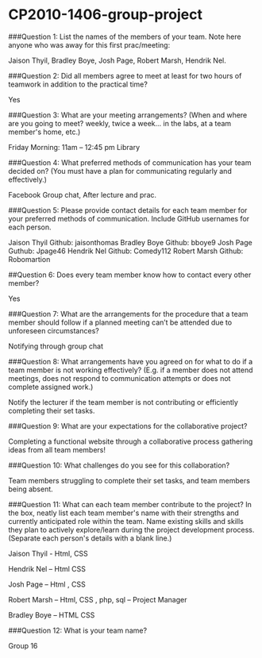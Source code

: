 # CP2010-1406-group-project
###Question 1:
List the names of the members of your team. Note here anyone who was away for this first prac/meeting:

Jaison Thyil, Bradley Boye, Josh Page, Robert Marsh, Hendrik Nel.

###Question 2:
Did all members agree to meet at least for two hours of teamwork in addition to the practical time?

Yes 

###Question 3:
What are your meeting arrangements?
(When and where are you going to meet? weekly, twice a week... in the labs, at a team member's home, etc.)

Friday Morning: 11am – 12:45 pm Library

###Question 4:
What preferred methods of communication has your team decided on?
(You must have a plan for communicating regularly and effectively.)

Facebook Group chat, After lecture and prac.

###Question 5:
Please provide contact details for each team member for your preferred methods of communication. Include GitHub usernames for each person.

Jaison Thyil Github: jaisonthomas 
Bradley Boye Github: bboye9	
Josh Page Guthub: Jpage46
Hendrik Nel Github: Comedy112
Robert Marsh Github: Robomartion

##Question 6:
Does every team member know how to contact every other member?

Yes

###Question 7:
What are the arrangements for the procedure that a team member should follow if a planned meeting can’t be attended due to unforeseen circumstances?

Notifying through group chat 

###Question 8:
What arrangements have you agreed on for what to do if a team member is not working effectively? 
(E.g. if a member does not attend meetings, does not respond to communication attempts or does not complete assigned work.)

Notify the lecturer if the team member is not contributing or efficiently completing their set tasks.

###Question 9:
What are your expectations for the collaborative project?

Completing a functional website through a collaborative process gathering ideas from all team members!

###Question 10:
What challenges do you see for this collaboration?

Team members struggling to complete their set tasks, and team members being absent.

###Question 11:
What can each team member contribute to the project? 
In the box, neatly list each team member's name with their strengths and currently anticipated role within the team. Name existing skills and skills they plan to actively explore/learn during the project development process.
(Separate each person's details with a blank line.)

Jaison Thyil -  Html, CSS

Hendrik Nel – Html CSS

Josh Page – Html , CSS

Robert Marsh – Html, CSS , php, sql – Project Manager

Bradley Boye – HTML CSS

###Question 12:
What is your team name?

Group  16
